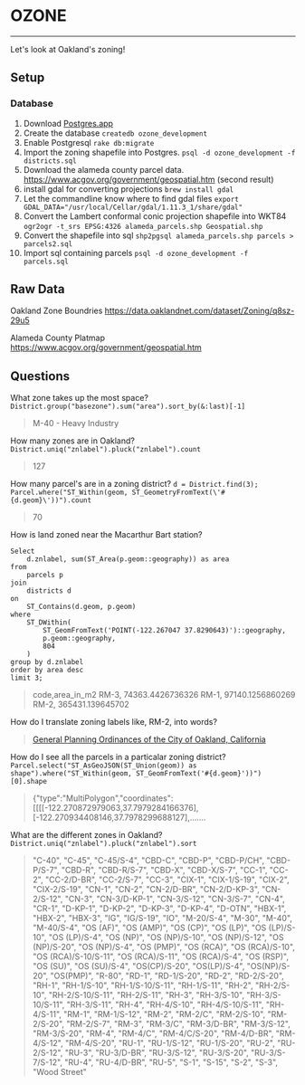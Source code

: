 # OZONE
--------
Let's look at Oakland's zoning!

## Setup

### Database
1. Download [Postgres.app](http://postgresapp.com/)
2. Create the database `createdb ozone_development`
3. Enable Postgresql `rake db:migrate`
3. Import the zoning shapefile into Postgres. `psql -d ozone_development -f districts.sql`
5. Download the alameda county parcel data. <https://www.acgov.org/government/geospatial.htm> (second result)
6. install gdal for converting projections `brew install gdal`
7. Let the commandline know where to find gdal files `export GDAL_DATA="/usr/local/Cellar/gdal/1.11.3_1/share/gdal"`
8. Convert the Lambert conformal conic projection shapefile into WKT84 `ogr2ogr -t_srs EPSG:4326 alameda_parcels.shp Geospatial.shp`
9. Convert the shapefile into sql
`shp2pgsql alameda_parcels.shp parcels > parcels2.sql`
10. Import sql containing parcels `psql -d ozone_development -f parcels.sql`

## Raw Data
Oakland Zone Boundries
<https://data.oaklandnet.com/dataset/Zoning/q8sz-29u5>

Alameda County Platmap
<https://www.acgov.org/government/geospatial.htm>

## Questions

What zone takes up the most space?
`District.group("basezone").sum("area").sort_by(&:last)[-1]`
> M-40 - Heavy Industry

How many zones are in Oakland?
`District.uniq("znlabel").pluck("znlabel").count`
> 127

How many parcel's are in a zoning district?
`d = District.find(3); Parcel.where("ST_Within(geom, ST_GeometryFromText(\'#{d.geom}\'))").count`
> 70

How is land zoned near the Macarthur Bart station?
```
Select 
	d.znlabel, sum(ST_Area(p.geom::geography)) as area
from 
	parcels p
join
	districts d
on
	ST_Contains(d.geom, p.geom)
where 
	ST_DWithin(
		ST_GeomFromText('POINT(-122.267047 37.8290643)')::geography,
		p.geom::geography, 
		804
	)
group by d.znlabel
order by area desc
limit 3;
```
> code,area_in_m2
RM-3, 74363.4426736326 
RM-1, 97140.1256860269 
RM-2, 365431.139645702

How do I translate zoning labels like, RM-2, into words?
> [General Planning Ordinances
of the City of Oakland, California](http://www2.oaklandnet.com/oakca1/groups/ceda/documents/report/oak053289.pdf)

How do I see all the parcels in a particalar zoning district?
`Parcel.select("ST_AsGeoJSON(ST_Union(geom)) as shape").where("ST_Within(geom, ST_GeomFromText('#{d.geom}'))")[0].shape`
> {"type":"MultiPolygon","coordinates":[[[[-122.270872979063,37.7979284166376],[-122.270934408146,37.7978299688127],.......

What are the different zones in Oakland?
`District.uniq("znlabel").pluck("znlabel").sort`
> "C-40", "C-45", "C-45/S-4", "CBD-C", "CBD-P", "CBD-P/CH", "CBD-P/S-7", "CBD-R", "CBD-R/S-7", "CBD-X", "CBD-X/S-7", "CC-1", "CC-2", "CC-2/D-BR", "CC-2/S-7", "CC-3", "CIX-1", "CIX-1/S-19", "CIX-2", "CIX-2/S-19", "CN-1", "CN-2", "CN-2/D-BR", "CN-2/D-KP-3", "CN-2/S-12", "CN-3", "CN-3/D-KP-1", "CN-3/S-12", "CN-3/S-7", "CN-4", "CR-1", "D-KP-1", "D-KP-2", "D-KP-3", "D-KP-4", "D-OTN", "HBX-1", "HBX-2", "HBX-3", "IG", "IG/S-19", "IO", "M-20/S-4", "M-30", "M-40", "M-40/S-4", "OS (AF)", "OS (AMP)", "OS (CP)", "OS (LP)", "OS (LP)/S-10", "OS (LP)/S-4", "OS (NP)", "OS (NP)/S-10", "OS (NP)/S-12", "OS (NP)/S-20", "OS (NP)/S-4", "OS (PMP)", "OS (RCA)", "OS (RCA)/S-10", "OS (RCA)/S-10/S-11", "OS (RCA)/S-11", "OS (RCA)/S-4", "OS (RSP)", "OS (SU)", "OS (SU)/S-4", "OS(CP)/S-20", "OS(LP)/S-4", "OS(NP)/S-20", "OS(PMP)", "R-80", "RD-1", "RD-1/S-20", "RD-2", "RD-2/S-20", "RH-1", "RH-1/S-10", "RH-1/S-10/S-11", "RH-1/S-11", "RH-2", "RH-2/S-10", "RH-2/S-10/S-11", "RH-2/S-11", "RH-3", "RH-3/S-10", "RH-3/S-10/S-11", "RH-3/S-11", "RH-4", "RH-4/S-10", "RH-4/S-10/S-11", "RH-4/S-11", "RM-1", "RM-1/S-12", "RM-2", "RM-2/C", "RM-2/S-10", "RM-2/S-20", "RM-2/S-7", "RM-3", "RM-3/C", "RM-3/D-BR", "RM-3/S-12", "RM-3/S-20", "RM-4", "RM-4/C", "RM-4/C/S-20", "RM-4/D-BR", "RM-4/S-12", "RM-4/S-20", "RU-1", "RU-1/S-12", "RU-1/S-20", "RU-2", "RU-2/S-12", "RU-3", "RU-3/D-BR", "RU-3/S-12", "RU-3/S-20", "RU-3/S-7/S-12", "RU-4", "RU-4/D-BR", "RU-5", "S-1", "S-15", "S-2", "S-3", "Wood Street"
